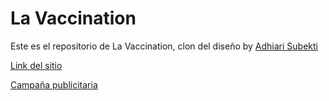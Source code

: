 # La Vaccination

Este es el repositorio de La Vaccination, clon del diseño by [Adhiari Subekti](https://dribbble.com/Adhiari_is)

[Link del sitio](https://yoshemith.github.io/LaVaccination/)

[Campaña publicitaria](https://github.com/Yoshemith/LaVaccination/blob/main/Campa%C3%B1aLaVaccination.pdf)

